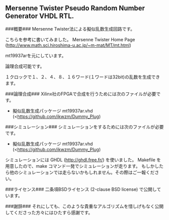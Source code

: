 Mersenne Twister Pseudo Random Number Generator VHDL RTL.
---------------------------------------------------------

###概要###
Mersenne Twister法による擬似乱数生成回路です。

こちらを参考に書いてみました。
Mersenne Twister Home Page (http://www.math.sci.hiroshima-u.ac.jp/~m-mat/MT/mt.html)

mt19937arを元にしています。

論理合成可能です。

１クロックで１、２、４、８、１６ワード(１ワードは32bit)の乱数を生成できます。

###論理合成###
Xilinx社のFPGAで合成を行うためには次のファイルが必要です。

* 擬似乱数生成パッケージ mt19937ar.vhd (<https://github.com/ikwzm/Dummy_Plug)

###シミュレーション###
シミュレーションをするためには次のファイルが必要です。

* 擬似乱数生成パッケージ mt19937ar.vhd (<https://github.com/ikwzm/Dummy_Plug)

シミュレーションには GHDL (http://ghdl.free.fr/) を使いました。
Makefile を用意したので、make コマンド一発でシミュレーションが走ります。
もしかしたら他のシミュレーションでは走らないかもしれません。その際はご一報ください。

###ライセンス###
二条項BSDライセンス (2-clause BSD license) で公開しています。

###謝辞###
それにしても、このような貴重なアルゴリズムを惜しげもなく公開してくださった方々にはひたすら感謝です。
